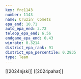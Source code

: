 ```yaml
---
key: frc1143
number: 1143
name: Cruzin' Comets
epa_end: 10.71
auto_epa_end: 3.72
teleop_epa_end: 6.56
endgame_epa_end: 0.43
winrate: 0.3214
district_epa_rank: 91
district_epa_percentile: 0.2835
type: Team
---
```

[[2024njski]]
[[2024pahat]]
